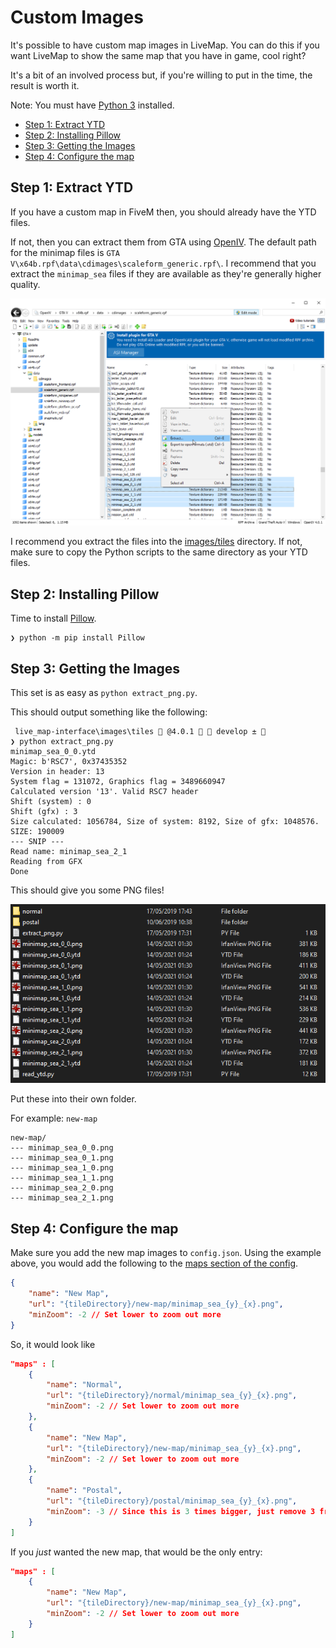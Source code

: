 # Custom Images <!-- omit in toc -->

It's possible to have custom map images in LiveMap.
You can do this if you want LiveMap to show the same map that you have in game, cool right?

It's a bit of an involved process but, if you're willing to put in the time, the result is worth it.

Note: You must have [Python 3](https://www.python.org/downloads/) installed.

- [Step 1: Extract YTD](#step-1-extract-ytd)
- [Step 2: Installing Pillow](#step-2-installing-pillow)
- [Step 3: Getting the Images](#step-3-getting-the-images)
- [Step 4: Configure the map](#step-4-configure-the-map)

## Step 1: Extract YTD
If you have a custom map in FiveM then, you should already have the YTD files.

If not, then you can extract them from GTA using [OpenIV](https://openiv.com/).
The default path for the minimap files is `GTA V\x64b.rpf\data\cdimages\scaleform_generic.rpf\`.
I recommend that you extract the `minimap_sea` files if they are available as they're generally higher quality.

![Extracting](./images/be9ec7dfc81bd265a3a44d20a98133b05df9a14a8d644409e40528a7debce5b8.png)

I recommend you extract the files into the [images/tiles](https://github.com/TGRHavoc/live_map-interface/tree/master/images/tiles) directory.
If not, make sure to copy the Python scripts to the same directory as your YTD files.

## Step 2: Installing Pillow

Time to install [Pillow](https://pypi.org/project/Pillow/).

```shell
❯ python -m pip install Pillow
```

## Step 3: Getting the Images

This set is as easy as `python extract_png.py`.

This should output something like the following:
```shell
 live_map-interface\images\tiles  @4.0.1   develop ± 
❯ python extract_png.py
minimap_sea_0_0.ytd
Magic: b'RSC7', 0x37435352
Version in header: 13
System flag = 131072, Graphics flag = 3489660947
Calculated version '13'. Valid RSC7 header
Shift (system) : 0
Shift (gfx) : 3
Size calculated: 1056784, Size of system: 8192, Size of gfx: 1048576. SIZE: 190009
--- SNIP ---
Read name: minimap_sea_2_1
Reading from GFX
Done
```

This should give you some PNG files!

![PNG Files](./images/b47eab9039fe5df729ee8caba868f4de61df991c55fc06c83cc083897d97b140.png)

Put these into their own folder.

For example: `new-map`
```shell
new-map/
--- minimap_sea_0_0.png
--- minimap_sea_0_1.png
--- minimap_sea_1_0.png
--- minimap_sea_1_1.png
--- minimap_sea_2_0.png
--- minimap_sea_2_1.png
```

## Step 4: Configure the map

Make sure you add the new map images to `config.json`.
Using the example above, you would add the following to the [maps section of the config](config.md#config.json).

```json
{
    "name": "New Map",
    "url": "{tileDirectory}/new-map/minimap_sea_{y}_{x}.png",
    "minZoom": -2 // Set lower to zoom out more
}
```

So, it would look like
```json
"maps" : [
    {
        "name": "Normal",
        "url": "{tileDirectory}/normal/minimap_sea_{y}_{x}.png",
        "minZoom": -2 // Set lower to zoom out more
    },
    {
        "name": "New Map",
        "url": "{tileDirectory}/new-map/minimap_sea_{y}_{x}.png",
        "minZoom": -2 // Set lower to zoom out more
    },
    {
        "name": "Postal",
        "url": "{tileDirectory}/postal/minimap_sea_{y}_{x}.png",
        "minZoom": -3 // Since this is 3 times bigger, just remove 3 from the default minZoom
    }
]
```

If you _just_ wanted the new map, that would be the only entry:
```json
"maps" : [
    {
        "name": "New Map",
        "url": "{tileDirectory}/new-map/minimap_sea_{y}_{x}.png",
        "minZoom": -2 // Set lower to zoom out more
    }
]
```
